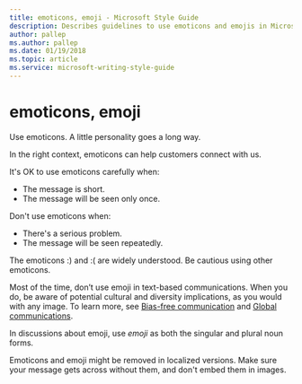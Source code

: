 ```yaml
---
title: emoticons, emoji - Microsoft Style Guide
description: Describes guidelines to use emoticons and emojis in Microsoft documents and provides alternate examples.
author: pallep
ms.author: pallep
ms.date: 01/19/2018
ms.topic: article
ms.service: microsoft-writing-style-guide
---
```


# emoticons, emoji

Use emoticons. A little personality goes a long way.

In the right context, emoticons can help customers connect with us. 

It's OK to use emoticons carefully when:

  - The message is short.
  - The message will be seen only once.

Don't use emoticons when:

  - There's a serious problem.
  - The message will be seen repeatedly.

The emoticons :) and :( are widely understood. Be cautious using other emoticons. 

Most of the time, don’t use emoji in text-based communications. When you do, be aware of potential cultural and diversity implications, as you would with any image. To learn more, see [Bias-free communication](~/bias-free-communication.md) and [Global communications](~/global-communications/index.md).

In discussions about emoji, use *emoji* as both the singular and plural noun forms. 

Emoticons
and emoji might be removed in localized versions. Make sure
your message gets across without them, and don't embed them in
images.
